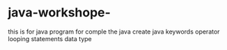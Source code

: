 # java-workshope-
this is for java program
for comple the java create java
keywords
operator
looping statements
data type
